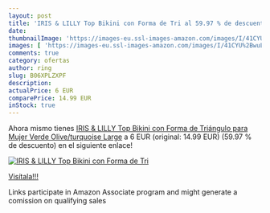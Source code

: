 ```yaml
---
layout: post
title: 'IRIS & LILLY Top Bikini con Forma de Tri al 59.97 % de descuento'
date: 
thumbnailImage: 'https://images-eu.ssl-images-amazon.com/images/I/41CYU%2BwuL7L._SL200_.jpg'
images: [ 'https://images-eu.ssl-images-amazon.com/images/I/41CYU%2BwuL7L._SL200_.jpg' ]
comments: true
category: ofertas
author: ring
slug: B06XPLZXPF
description:
actualPrice: 6 EUR
comparePrice: 14.99 EUR
inStock: true
---
```


Ahora mismo tienes [IRIS & LILLY Top Bikini con Forma de Triángulo para Mujer  Verde  Olive/turquoise   Large](https://www.amazon.es/dp/B06XPLZXPF/?tag=tolees-21) a 6 EUR (original: 14.99 EUR) (59.97 %  de descuento) en el siguiente enlace!

[![IRIS & LILLY Top Bikini con Forma de Tri](https://images-eu.ssl-images-amazon.com/images/I/41CYU%2BwuL7L._SL200_.jpg)](https://www.amazon.es/dp/B06XPLZXPF/?tag=tolees-21)

[Visítala!!!](https://www.amazon.es/dp/B06XPLZXPF/?tag=tolees-21)

Links participate in Amazon Associate program and might generate a comission on qualifying sales

